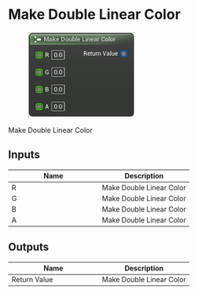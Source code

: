 # Make Double Linear Color

<div align="left" data-full-width="false">

<figure><img src="make_double_linear_color.png" alt=""><figcaption></figcaption></figure>

</div>

Make Double Linear Color

## Inputs

<table>
<thead><tr><th width="170">Name</th><th>Description</th></tr></thead>
<tbody>
<tr><td>R</td><td>Make Double Linear Color</td></tr>
<tr><td>G</td><td>Make Double Linear Color</td></tr>
<tr><td>B</td><td>Make Double Linear Color</td></tr>
<tr><td>A</td><td>Make Double Linear Color</td></tr>
</tbody>
</table>

## Outputs

<table>
<thead><tr><th width="170">Name</th><th>Description</th></tr></thead>
<tbody>
<tr><td>Return Value</td><td>Make Double Linear Color</td></tr>
</tbody>
</table>